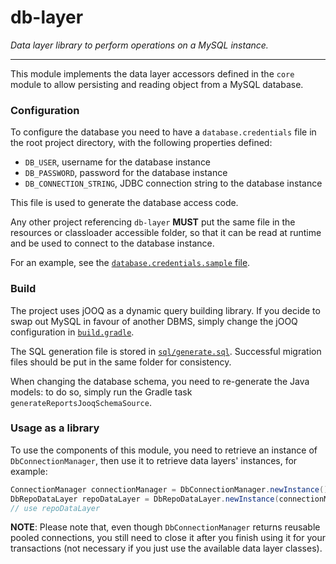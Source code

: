 db-layer
========

_Data layer library to perform operations on a MySQL instance._

--------

This module implements the data layer accessors defined in the `core` module to allow persisting and reading object from a MySQL database.

### Configuration

To configure the database you need to have a `database.credentials` file in the root project directory, with the following properties defined:

* `DB_USER`, username for the database instance
* `DB_PASSWORD`, password for the database instance
* `DB_CONNECTION_STRING`, JDBC connection string to the database instance

This file is used to generate the database access code.

Any other project referencing `db-layer` **MUST** put the same file in the resources or classloader accessible folder, so that it can be read at
runtime and be used to connect to the database instance.

For an example, see the [`database.credentials.sample` file](../database.credentials.sample).

### Build

The project uses jOOQ as a dynamic query building library. If you decide to swap out MySQL in favour of another DBMS, simply change the jOOQ
configuration in [`build.gradle`](build.gradle).

The SQL generation file is stored in [`sql/generate.sql`](sql/generate.sql).
Successful migration files should be put in the same folder for consistency.

When changing the database schema, you need to re-generate the Java models: to do so, simply run the Gradle task `generateReportsJooqSchemaSource`.

### Usage as a library

To use the components of this module, you need to retrieve an instance of `DbConnectionManager`, then use it to retrieve data layers' instances,
for example:

```java
ConnectionManager connectionManager = DbConnectionManager.newInstance();
DbRepoDataLayer repoDataLayer = DbRepoDataLayer.newInstance(connectionManager);
// use repoDataLayer
```

**NOTE**: Please note that, even though `DbConnectionManager` returns reusable pooled connections, you still need to close it after you finish using
it for your transactions (not necessary if you just use the available data layer classes).

